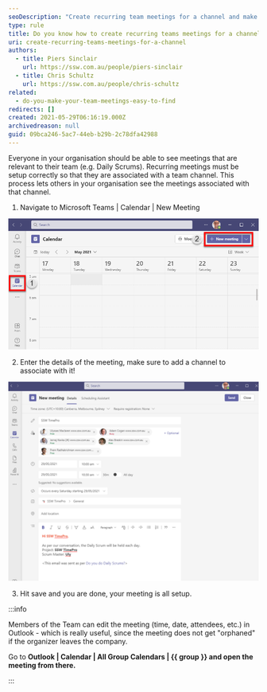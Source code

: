 ```yaml
---
seoDescription: "Create recurring team meetings for a channel and make them easily accessible to all members."
type: rule
title: Do you know how to create recurring teams meetings for a channel?
uri: create-recurring-teams-meetings-for-a-channel
authors:
  - title: Piers Sinclair
    url: https://ssw.com.au/people/piers-sinclair
  - title: Chris Schultz
    url: https://ssw.com.au/people/chris-schultz
related:
  - do-you-make-your-team-meetings-easy-to-find
redirects: []
created: 2021-05-29T06:16:19.000Z
archivedreason: null
guid: 09bca246-5ac7-44eb-b29b-2c78dfa42988
---
```

Everyone in your organisation should be able to see meetings that are relevant to their team (e.g. Daily Scrums). Recurring meetings must be setup correctly so that they are associated with a team channel. This process lets others in your organisation see the meetings associated with that channel.

1. Navigate to Microsoft Teams | Calendar | New Meeting

![Figure: Navigate to Microsoft Teams | Calendar | New Meeting](Microsoft-Teams-New-Meeting.png)

2. Enter the details of the meeting, make sure to add a channel to associate with it!

![Figure: Enter the details of the meeting, make sure to add a channel to associate with it!](Microsoft-Teams-New-Meeting-Setup.png)

3. Hit save and you are done, your meeting is all setup.

:::info

Members of the Team can edit the meeting (time, date, attendees, etc.) in Outlook - which is really useful, since the meeting does not get "orphaned" if the organizer leaves the company.

Go to **Outlook | Calendar | All Group Calendars | {{ group }} and open the meeting from there.**

:::
